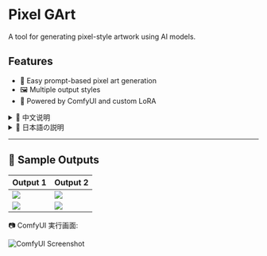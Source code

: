 <!-- ---
title: Pixel GArt
emoji: 🌖
colorFrom: red
colorTo: indigo
sdk: gradio
sdk_version: 5.35.0
app_file: app.py
pinned: false
license: mit
short_description: AI tool for turning sketches into pixel art.
--- -->

# Pixel GArt

A tool for generating pixel-style artwork using AI models.

## Features

- 🎨 Easy prompt-based pixel art generation
- 🖼️ Multiple output styles
- 🤖 Powered by ComfyUI and custom LoRA

<details>
  <summary>📘 中文说明</summary>

Pixel GArt 是一个基于 ComfyUI 的像素风图像生成工具。它集成了高质量的 LoRA 模型，并通过简洁的工作流快速生成像素图。

</details>

<details>
  <summary>📗 日本語の説明</summary>

Pixel GArt は ComfyUI に基づいたピクセルスタイル画像生成ツールです。高品質の LoRA モデルを搭載し、シンプルなワークフローで迅速にピクセルアートを生成します。

</details>

---

## 📸 Sample Outputs

| Output 1 | Output 2 |
|---------|----------|
| ![](./outputs/output1.png) | ![](./outputs/output2.png) |
| ![](./outputs/output3.png) | ![](./outputs/output4.png) |

📷 ComfyUI 実行画面:

![ComfyUI Screenshot](./outputs/ui_screenshot.png)